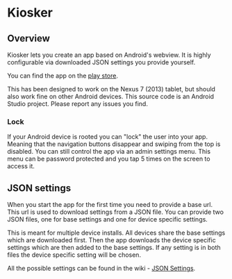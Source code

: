 Kiosker
=======
## Overview
Kiosker lets you create an app based on Android's webview.
It is highly configurable via downloaded JSON settings you provide yourself.

You can find the app on the [play store](https://play.google.com/store/apps/details?id=dk.itu.kiosker).

This has been designed to work on the Nexus 7 (2013) tablet, but should also work fine on other Android devices.
This source code is an Android Studio project.
Please report any issues you find.

### Lock
If your Android device is rooted you can "lock" the user into your app.
Meaning that the navigation buttons disappear and swiping from the top is disabled.
You can still control the app via an admin settings menu.
This menu can be password protected and you tap 5 times on the screen to access it.


## JSON settings
When you start the app for the first time you need to provide a base url.
This url is used to download settings from a JSON file.
You can provide two JSON files, one for base settings and one for device specific settings.

This is meant for multiple device installs.
All devices share the base settings which are downloaded first.
Then the app downloads the device specific settings which are then added to the base settings.
If any setting is in both files the device specific setting will be chosen.

All the possible settings can be found in the wiki - [JSON Settings](https://github.com/mofus/Kiosker/wiki/JSON-Settings).
